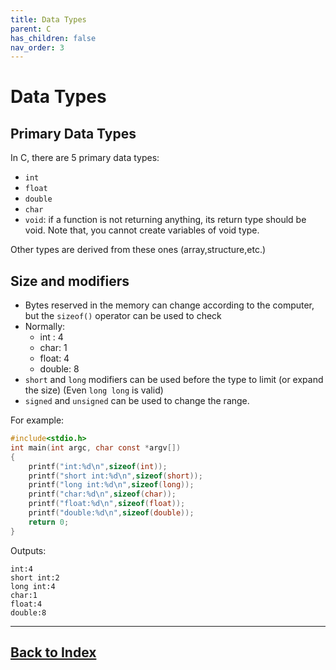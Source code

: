 ```yaml
---
title: Data Types
parent: C
has_children: false
nav_order: 3
---
```


# Data Types

## Primary Data Types

In C, there are 5 primary data types:
- `int`
- `float`
- `double`
- `char`
- `void`: if a function is not returning anything, its return type should be void. Note that, you cannot create variables of void type.

Other types are derived from these ones (array,structure,etc.)

## Size and modifiers

- Bytes reserved in the memory can change according to the computer, but the `sizeof()` operator can be used to check
- Normally:
    - int : 4
    - char: 1
    - float: 4
    - double: 8
- `short` and `long` modifiers can be used before the type to limit (or expand the size) (Even `long long` is valid)
- `signed` and `unsigned` can be used to change the range. 

For example:
```c
#include<stdio.h>
int main(int argc, char const *argv[])
{
    printf("int:%d\n",sizeof(int));
    printf("short int:%d\n",sizeof(short));
    printf("long int:%d\n",sizeof(long));
    printf("char:%d\n",sizeof(char));
    printf("float:%d\n",sizeof(float));
    printf("double:%d\n",sizeof(double));
    return 0;
}
```
Outputs:
```
int:4
short int:2
long int:4
char:1
float:4
double:8
```

------------------------------
## [Back to Index](../Aa_Index.md)